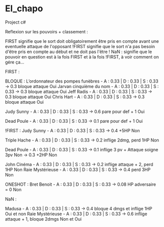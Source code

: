 # El_chapo
Project c#

Reflexion sur les pouvoirs + classement :

FIRST signifie que le sort doit obligatoirement être pris en compte avant une eventuelle attaque de l'opposant
!FIRST signifie que le sort n'a pas besoin d'être pris en compte au début et ne doit pas l'être !
NaN : signifie que le pouvoir en question est à la fois FIRST et à la fois !FIRST, à voir comment on gére ça...

FIRST :

BLOQUE :
L’ordonnateur des pompes funèbres - A : 0.33 | D : 0.33 | S : 0.33 -> 0.3 bloque attaque Oui
Jarvan cinquième du nom           - A : 0.33 | D : 0.33 | S : 0.33 -> 0.3 bloque attaque Oui
Jeff Radis                        - A : 0.33 | D : 0.33 | S : 0.33 -> 0.3 bloque attaque Oui
Chris Hart                        - A : 0.33 | D : 0.33 | S : 0.33 -> 0.3 bloque attaque Oui

Judy Sunny                        - A : 0.33 | D : 0.33 | S : 0.33 -> 0.6 pare pour def + 1 Oui

Dead Poule                        - A : 0.33 | D : 0.33 | S : 0.33 -> 0.1 pare pour def + 1 Oui	


!FIRST : 
Judy Sunny                        - A : 0.33 | D : 0.33 | S : 0.33 -> 0.4 +5HP Non

Triple Hache                      - A : 0.33 | D : 0.33 | S : 0.33 -> 0.2 inflige 2dmg, perd 1HP Non

Dead Poule                        - A : 0.33 | D : 0.33 | S : 0.33 -> 0.1 inflige 3 pv + Attaque soigne 3pv Non
								   -> 0.3 +2HP Non

John Cinéma                       - A : 0.33 | D : 0.33 | S : 0.33 -> 0.2 inflige attaque + 2, perd 1HP Non
Raie Mystérieuse                  - A : 0.33 | D : 0.33 | S : 0.33 -> 0.4 perd 3HP Non

ONESHOT :
Bret Benoit                       - A : 0.33 | D : 0.33 | S : 0.33 -> 0.08 HP adversaire = 0 Non





NaN :

Madusa                            - A : 0.33 | D : 0.33 | S : 0.33 -> 0.4 bloque 4 dmgs et inflige 1HP Oui et non
Raie Mystérieuse                  - A : 0.33 | D : 0.33 | S : 0.33 -> 0.6 inflige attaque + 1, bloque 2dmgs Non et Oui
